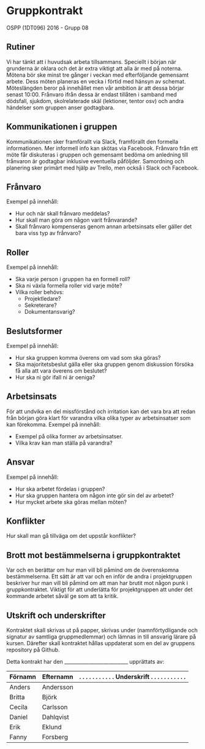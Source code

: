 # Gruppkontrakt

OSPP (1DT096) 2016 - Grupp 08


## Rutiner
Vi har tänkt att i huvudsak arbeta tillsammans. Speciellt i början när grunderna är oklara och det är extra viktigt att alla är med på noterna. Mötena bör ske minst tre gånger i veckan med efterföljande gemensamt arbete. Dess möten planeras en vecka i förtid med hänsyn av schemat. Möteslängden beror på innehållet men vår ambition är att dessa börjar senast 10:00. Frånvaro ifrån dessa är endast tillåten i samband med dödsfall, sjukdom, skolrelaterade skäl (lektioner, tentor osv) och andra händelser som gruppen anser godtagbara.


## Kommunikationen i gruppen
Kommunikationen sker framförallt via Slack, framförallt den formella informationen. Mer informell info kan skötas via Facebook. Frånvaro från ett möte får diskuteras i gruppen och gemensamt bedöma om anledning till frånvaron är godtagbar inklusive eventuella påföljder. Samordning och planering sker primärt med hjälp av Trello, men också i Slack och Facebook.


## Frånvaro

Exempel på innehåll:

- Hur och när skall frånvaro meddelas?
- Hur skall man göra om någon varit frånvarande?
- Skall frånvaro kompenseras genom annan arbetsinsats eller gäller det
  bara viss typ av frånvaro?

## Roller

Exempel på innehåll:

- Ska varje person i gruppen ha en formell roll?
- Ska ni växla formella roller vid varje möte?
- Vilka roller behövs:
  - Projektledare?
  - Sekreterare?
  - Dokumentansvarig?

## Beslutsformer

Exempel på innehåll:
- Hur ska gruppen komma överens om vad som ska göras?
- Ska majoritetsbeslut gälla eller ska gruppen genom diskussion
  försöka få alla att vara överens om beslutet?
- Hur ska ni gör ifall ni är oeniga?

## Arbetsinsats

För att undvika en del missförstånd och irritation kan det vara bra
att redan från början göra klart för varandra vilka olika typer av
arbetsinsatser som kan förekomma.  Exempel på innehåll:

- Exempel på olika former av arbetsinsatser.
- Vilka krav kan man ställa på varandra?

## Ansvar

Exempel på innehåll:

- Hur ska arbetet fördelas i gruppen?
- Hur ska gruppen hantera om någon inte gör sin del av arbetet?
- Hur mycket arbete ska göras mellan möten?

## Konflikter

Hur skall man gå tillväga om det uppstår konflikter?

## Brott mot bestämmelserna i gruppkontraktet

Var och en berättar om hur man vill bli påmind om de överenskomna
bestämmelserna. Ett sätt är att var och en inför de andra i
projektgruppen beskriver hur man vill bli påmind om att man har brutit
mot någon punk i gruppkontraktet. Viktigt för att underlätta för
projektgruppen att under det kommande arbetet såväl ge som att ta
kritik.

## Utskrift och underskrifter

Kontraktet skall skrivas ut på papper, skrivas under
(namnförtydligande och signatur av samtliga gruppmedlemmar) och lämnas
in till ansvarig lärare på kursen. Därefter skall kontraktet hållas
uppdaterat som en del av gruppens repository på Github.

Detta kontrakt har den __________________________  upprättats av:


Förnamn | Efternamn | . . . . . . . . . . . Underskrift . . . . . . . . . . .
--------|-----------|------------
Anders  | Andersson |
Britta  | Björk     |
Cecila  | Carlsson  |
Daniel  | Dahlqvist |
Erik    | Eklund    |
Fanny   | Forsberg  |
